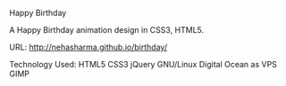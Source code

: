Happy Birthday

A Happy Birthday animation design in CSS3, HTML5.

URL: http://nehasharma.github.io/birthday/

Technology Used: HTML5 CSS3 jQuery GNU/Linux Digital Ocean as VPS GIMP
